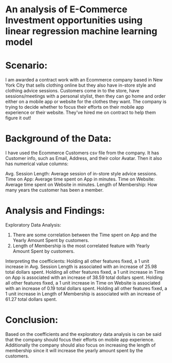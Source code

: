 # An analysis of E-Commerce Investment opportunities using linear regression machine learning model

# Scenario:
 I am awarded a contract work with an Ecommerce company based in New York City that sells clothing online but they also have in-store style and clothing advice sessions. Customers come in to the store, have sessions/meetings with a personal stylist, then they can go home and order either on a mobile app or website for the clothes they want.
The company is trying to decide whether to focus their efforts on their mobile app experience or their website. They've hired me on contract to help them figure it out!

# Background of the Data:
I have used the Ecommerce Customers csv file from the company. It has Customer info, such as Email, Address, and their color Avatar. Then it also has numerical value columns:

Avg. Session Length: Average session of in-store style advice sessions.
Time on App: Average time spent on App in minutes.
Time on Website: Average time spent on Website in minutes.
Length of Membership: How many years the customer has been a member.

# Analysis and Findings:
Exploratory Data Analysis:
1) There are some correlation between the Time spent on App and the Yearly Amount Spent by customers.
2) Length of Membership is the most correlated feature with Yearly Amount Spent by customers.

Interpreting the coefficients:
Holding all other features fixed, a 1 unit increase in Avg. Session Length is associated with an increase of 25.98 total dollars spent.
Holding all other features fixed, a 1 unit increase in Time on App is associated with an increase of 38.59 total dollars spent.
Holding all other features fixed, a 1 unit increase in Time on Website is associated with an increase of 0.19 total dollars spent.
Holding all other features fixed, a 1 unit increase in Length of Membership is associated with an increase of 61.27 total dollars spent.


# Conclusion:
Based on the coefficients and the exploratory data analysis is can be said that the company should focus their efforts on mobile app experience. Additionally the company should also focus on increasing the length of membership since it will increase the yearly amount spent by the customers.
